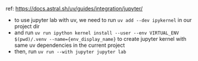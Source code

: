 ref: https://docs.astral.sh/uv/guides/integration/jupyter/

- to use jupyter lab with uv, we need to run `uv add --dev ipykernel` in our project dir
- and run `uv run ipython kernel install --user --env VIRTUAL_ENV $(pwd)/.venv --name={env_display_name}` to create jupyter kernel with same uv dependencies in the current project
- then, run `uv run --with jupyter jupyter lab`

